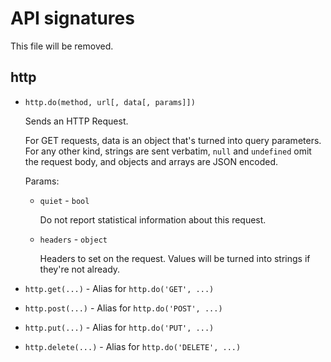 API signatures
==============

This file will be removed.

http
----

* `http.do(method, url[, data[, params]])`
  
  Sends an HTTP Request.
  
  For GET requests, data is an object that's turned into query parameters. For any other kind, strings are sent verbatim, `null` and `undefined` omit the request body, and objects and arrays are JSON encoded.
  
  Params:
  
  * `quiet` - `bool`
    
    Do not report statistical information about this request.
  
  * `headers` - `object`
    
    Headers to set on the request. Values will be turned into strings if they're not already.

* `http.get(...)` - Alias for `http.do('GET', ...)`
* `http.post(...)` - Alias for `http.do('POST', ...)`
* `http.put(...)` - Alias for `http.do('PUT', ...)`
* `http.delete(...)` - Alias for `http.do('DELETE', ...)`
